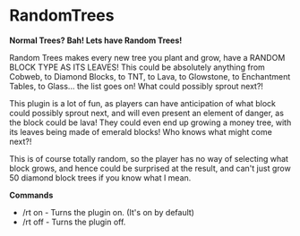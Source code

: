 RandomTrees
===========

**Normal Trees? Bah! Lets have Random Trees!**

Random Trees makes every new tree you plant and grow, have a RANDOM BLOCK TYPE AS ITS LEAVES! This could be absolutely anything from Cobweb, to Diamond Blocks, to TNT, to Lava, to Glowstone, to Enchantment Tables, to Glass... the list goes on! What could possibly sprout next?!

This plugin is a lot of fun, as players can have anticipation of what block could possibly sprout next, and will even present an element of danger, as the block could be lava! They could even end up growing a money tree, with its leaves being made of emerald blocks! Who knows what might come next?!

This is of course totally random, so the player has no way of selecting what block grows, and hence could be surprised at the result, and can't just grow 50 diamond block trees if you know what I mean.

**Commands**
* /rt on - Turns the plugin on. (It's on by default)
* /rt off - Turns the plugin off.
